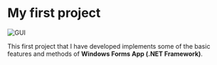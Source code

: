 # My first project

![GUI](../../../Snippets/C#/GUI/First%20project.gif)

This first project that I have developed implements some of the basic features and methods of **Windows Forms App (.NET Framework)**.
